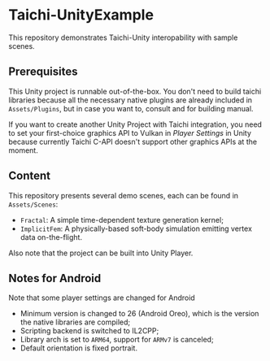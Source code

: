 # Taichi-UnityExample

This repository demonstrates Taichi-Unity interopability with sample scenes.

## Prerequisites

This Unity project is runnable out-of-the-box. You don't need to build taichi libraries because all the necessary native plugins are already included in `Assets/Plugins`, but in case you want to, consult [](https://github.com/taichi-dev/taichi) and [](https://github.com/taichi-dev/taichi-unity2) for building manual.

If you want to create another Unity Project with Taichi integration, you need to set your first-choice graphics API to Vulkan in *Player Settings* in Unity because currently Taichi C-API doesn't support other graphics APIs at the moment.

## Content

This repository presents several demo scenes, each can be found in `Assets/Scenes`:

- `Fractal`: A simple time-dependent texture generation kernel;
- `ImplicitFem`: A physically-based soft-body simulation emitting vertex data on-the-flight.

Also note that the project can be built into Unity Player.

## Notes for Android

Note that some player settings are changed for Android

- Minimum version is changed to 26 (Android Oreo), which is the version the native libraries are compiled;
- Scripting backend is switched to IL2CPP;
- Library arch is set to `ARM64`, support for `ARMv7` is canceled;
- Default orientation is fixed portrait.
